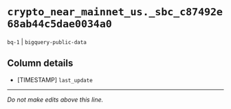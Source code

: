 # `crypto_near_mainnet_us._sbc_c87492e68ab44c5dae0034a0`
`bq-1` | `bigquery-public-data`

## Column details
* [TIMESTAMP] `last_update`

-------------------------------------------------------------------------------
*Do not make edits above this line.*
